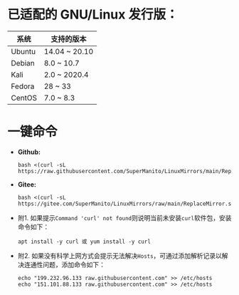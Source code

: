 # 已适配的 GNU/Linux 发行版：
| 系统 | 支持的版本 |
| ------ | ------ |
| Ubuntu | 14.04 ~ 20.10 |
| Debian | 8.0 ~ 10.7 |
| Kali | 2.0 ~ 2020.4 |
| Fedora | 28 ~ 33 |
| CentOS | 7.0 ~ 8.3 |
# 一键命令
- __Github:__

      bash <(curl -sL https://raw.githubusercontent.com/SuperManito/LinuxMirrors/main/ReplaceMirror.sh)
- __Gitee:__

      bash <(curl -sL https://gitee.com/SuperManito/LinuxMirrors/raw/main/ReplaceMirror.sh)
- 附1. 如果提示`Command 'curl' not found`则说明当前未安装`curl`软件包，安装命令如下：

      apt install -y curl 或 yum install -y curl
- 附2. 如果没有科学上网方式会提示无法解决`Hosts`，可通过添加解析记录以解决连通性问题，添加命令如下：

      echo "199.232.96.133 raw.githubusercontent.com" >> /etc/hosts
      echo "151.101.88.133 raw.githubusercontent.com" >> /etc/hosts
